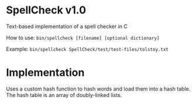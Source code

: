 # SpellCheck v1.0
Text-based implementation of a spell checker in C

How to use: ```bin/spellcheck [filename] [optional dictionary]```

Example: ```bin/spellcheck SpellCheck/test/test-files/tolstoy.txt```

# Implementation

Uses a custom hash function to hash words and load them into a hash table. The hash table is an array of doubly-linked lists.

